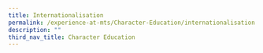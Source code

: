 ```yaml
---
title: Internationalisation
permalink: /experience-at-mts/Character-Education/internationalisation
description: ""
third_nav_title: Character Education
---
```

